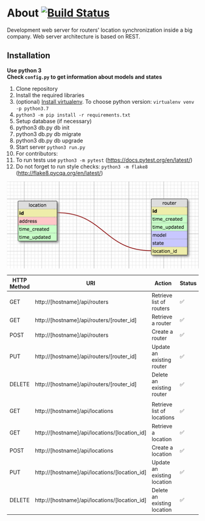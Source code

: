 # About [![Build Status](https://travis-ci.com/snu5mumr1k/routers.svg?branch=master)](https://travis-ci.com/snu5mumr1k/routers)

Development web server for routers' location synchronization inside a big company.
Web server architecture is based on REST.

## Installation

**Use python 3** <br />
**Check `config.py` to get information about models and states**

1. Clone repository
2. Install the required libraries
  1. (optional) [Install virtualenv](http://docs.python-guide.org/en/latest/dev/virtualenvs/). To choose python version: `virtualenv venv -p python3.7`
  2. `python3 -m pip install -r requirements.txt`
3. Setup database (if necessary)
  1. python3 db.py db init
  2. python3 db.py db migrate
  3. python3 db.py db upgrade
4. Start server `python3 run.py`
5. For contributors:
  1. To run tests use `python3 -m pytest` (https://docs.pytest.org/en/latest/)
  2. Do not forget to run style checks: `python3 -m flake8` (http://flake8.pycqa.org/en/latest/)

![Database models](/models.jpg?raw=true)

| HTTP Method | URI                                           | Action                      | Status             | Test               |
| ----------- | --------------------------------------------- | --------------------------- | ------------------ | ------------------ |
| GET         | http://[hostname]/api/routers                 | Retrieve list of routers    | :white_check_mark: | :white_check_mark: |
| GET         | http://[hostname]/api/routers/[router_id]     | Retrieve a router           | :white_check_mark: | :white_check_mark: |
| POST        | http://[hostname]/api/routers                 | Create a router             | :white_check_mark: | :white_check_mark: |
| PUT         | http://[hostname]/api/routers/[router_id]     | Update an existing router   | :white_check_mark: | :white_check_mark: |
| DELETE      | http://[hostname]/api/routers/[router_id]     | Delete an existing router   | :white_check_mark: | :white_check_mark: |
||||||
| GET         | http://[hostname]/api/locations               | Retrieve list of locations  | :white_check_mark: | :white_check_mark: |
| GET         | http://[hostname]/api/locations/[location_id] | Retrieve a location         | :white_check_mark: | :white_check_mark: |
| POST        | http://[hostname]/api/locations               | Create a location           | :white_check_mark: | :white_check_mark: |
| PUT         | http://[hostname]/api/locations/[location_id] | Update an existing location | :white_check_mark: | :white_check_mark: |
| DELETE      | http://[hostname]/api/locations/[location_id] | Delete an existing location | :white_check_mark: | :white_check_mark: |

